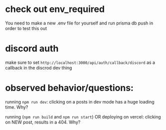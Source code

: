 # check out env_required

You need to make a new .env file for yourself and run prisma db push in order to test this out

# discord auth

make sure to set `http://localhost:3000/api/auth/callback/discord`
as a callback in the discrod dev thing

# observed behavior/questions:

running `npm run dev`: clicking on a posts in dev mode has a huge loading time. Why?

running (`npm run build` and `npm run start`) OR deploying on vercel: clicking on NEW post, results in a 404. Why?
